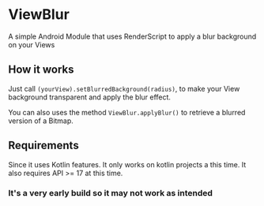 # ViewBlur
A simple Android Module that uses RenderScript to apply a blur background on your Views

## How it works
Just call `(yourView).setBlurredBackground(radius)`, to make your View background transparent and apply the blur effect.

You can also uses the method `ViewBlur.applyBlur()` to retrieve a blurred version of a Bitmap.

## Requirements
Since it uses Kotlin features. It only works on kotlin projects a this time.
It also requires API >= 17 at this time.

### It's a very early build so it may not work as intended ###
